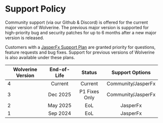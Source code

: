 # Support Policy

Community support (via our Github & Discord) is offered for the current major version of Wolverine. The previous major version is supported for high-priority bug and security patches for up to 6 months after a new major version is released. 

Customers with a [JasperFx Support Plan](https://jasperfx.net/support-plans/) are granted priority for questions, feature requests and bug fixes. Support for previous versions of Wolverine is also available under these plans.

| Wolverine Version | End-of-Life |    Status     |  Support Options   |
| ----------------- | :---------: | :-----------: | :----------------: |
| 4                 |   Current   |    Current    | Community/JasperFx |
| 3                 |  Dec 2025   | P1 Fixes Only | Community/JasperFx |
| 2                 |  May 2025   |      EoL      |      JasperFx      |
| 1                 |  Sep 2024   |      EoL      |      JasperFx      |
